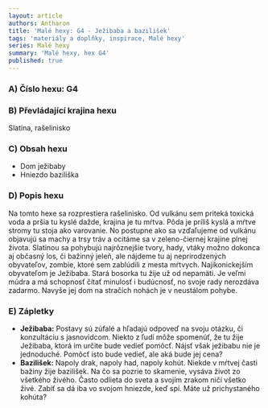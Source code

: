 ```yaml
---
layout: article
authors: Antharon
title: 'Malé hexy: G4 - Ježibaba a bazilišek'
tags: 'materiály a doplňky, inspirace, Malé hexy'
series: Malé hexy
summary: 'Malé hexy, hex G4'
published: true
---
```

### A) Číslo hexu: G4

### B) Převládající krajina hexu

Slatina, rašelinisko
  
### C) Obsah hexu

- Dom ježibaby
- Hniezdo baziliška
  
### D) Popis hexu

Na tomto hexe sa rozprestiera rašelinisko. Od vulkánu sem priteká toxická voda a pršia tu kyslé dažde, krajina je tu mŕtva. Pôda je príliš kyslá a mŕtve stromy tu stoja ako varovanie. No postupne ako sa vzďaľujeme od vulkánu objavujú sa machy a trsy tráv a ocitáme sa v zeleno-čiernej krajine plnej života. Slatinou sa pohybujú najrôznejšie tvory, hady, vtáky možno dokonca aj občasný los, či bažinný jeleň, ale nájdeme tu aj neprirodzených obyvateľov, zombie, ktoré sem zablúdili z mesta mŕtvych. Najikonickejším obyvateľom je Ježibaba. Stará bosorka tu žije už od nepamäti. Je veľmi múdra a má schopnosť čítať minulosť i budúcnosť, no svoje rady nerozdáva zadarmo. Navyše jej dom na stračích nohách je v neustálom pohybe.
  
### E) Zápletky

- **Ježibaba:** Postavy sú zúfalé a hľadajú odpoveď na svoju otázku, či konzultáciu s jasnovidcom. Niekto z ľudí môže spomenúť, že tu žije Ježibaba, ktorá im určite bude vedieť pomôcť. Nájsť však ježibabu nie je jednoduché. Pomôcť isto bude vedieť, ale aká bude jej cena?
- **Bazilišek:** Napoly drak, napoly had, napoly kohút. Niekde v mŕtvej časti bažiny žije bazilišek. Na čo sa pozrie to skamenie, vysáva život zo všetkého živého. Často odlieta do sveta a svojím zrakom ničí všetko živé. Zabiť sa dá iba vo svojom hniezde, keď spí. Máte už prichystaného kohúta?
